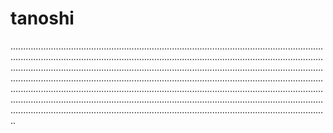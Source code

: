 # tanoshi

......................................................................................................................................................................................................................................................................................................................................................................................................................................................................................................................................................................................................................................................................................................................................................................................................................................................................................................